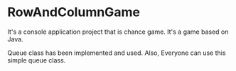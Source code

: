 # RowAndColumnGame

It's a console application project that is chance game. It's a game based on Java.

Queue class has been implemented and used. Also, Everyone can use this simple queue class.    
